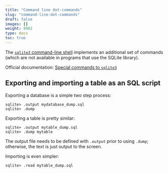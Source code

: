 ```yaml
---
title: "Command line dot-commands"
slug: "command-line-dot-commands"
draft: false
images: []
weight: 9982
type: docs
toc: true
---
```


The [`sqlite3` command-line shell](http://www.sqlite.org/cli.html) implements an additional set of commands (which are not available in programs that use the SQLite library).

Official documentation: [Special commands to `sqlite3`](http://www.sqlite.org/cli.html#special_commands_to_sqlite3_dot_commands_)

## Exporting and importing a table as an SQL script
Exporting a database is a simple two step process:

    sqlite> .output mydatabase_dump.sql
    sqlite> .dump

Exporting a table is pretty similar:

    sqlite> .output mytable_dump.sql
    sqlite> .dump mytable

The output file needs to be defined with `.output` prior to using `.dump`; otherwise, the text is just output to the screen.

Importing is even simpler:

    sqlite> .read mytable_dump.sql

